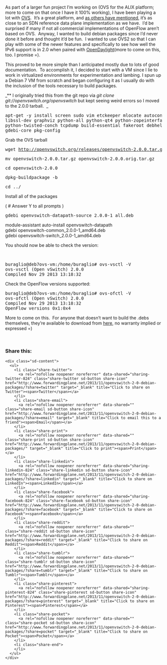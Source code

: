 As part of a larger fun project I&#8217;m working on (OVS for the ALIX platform; more to come on that once I have it 100% working), I have been playing a lot with <a href="http://openvswitch.org/ " target="_blank">OVS</a>.  It&#8217;s a great platform, and <a href="http://networkstatic.net/install-open-vswitch-v2-redhat-fedora-19/" target="_blank">as others have mentioned</a>, it&#8217;s as close to an SDN reference data plane implementation as we have.  I&#8217;d be surprised if many if not all commercial implementations of OpenFlow aren&#8217;t based on OVS.  Anyway, I wanted to build debian packages since I&#8217;d never done it before and thought it&#8217;d be fun.  I wanted to use OVS2 so that I can play with some of the newer features and specifically to see how well the IPv6 support is in 2.0 when paired with <a href="http://www.opendaylight.org/" target="_blank">OpenDaylight</a>(more to come on this, too. I promise =).

This proved to be more simple than I anticipated mostly due to lots of good documentation.  To accomplish it, I decided to start with a VM since I lie to work in virtualized environments for experimentation and lambing. I spun up a Debian 7 VM from scratch and began configuring it as I usually do with the inclusion of the tools necessary to build packages.

_** I originally tried this from the git repo via _git clone git://openvswitch.org/openvswitch_ but kept seeing weird errors so I moved to the 2.0.0 tarball.  _

<pre>apt-get -y install screen sudo vim etckeeper mlocate autoconf2.13 \
libssl-dev graphviz python-all python-qt4 python-zopeinterface \
python-twisted-conch tcpdump build-essential fakeroot debhelper \
gdebi-core pkg-config</pre>

Grab the OVS tarball

<pre>wget <a href="http://openvswitch.org/releases/openvswitch-2.0.0.tar.gz">http://openvswitch.org/releases/openvswitch-2.0.0.tar.gz</a></pre>

<pre>mv openvswitch-2.0.0.tar.gz openvswitch-2.0.0.orig.tar.gz</pre>

<pre>cd openvswitch-2.0.0</pre>

<pre>dpkg-buildpackage -b</pre>

<pre>cd ../</pre>

Install all of the packages

( # Answer Y to all prompts )

<pre>gdebi openvswitch-datapath-source_2.0.0-1_all.deb</pre>

module-assistant auto-install openvswitch-datapath  
gdebi openvswitch-common\_2.0.0-1\_amd64.deb  
gdebi openvswitch-switch\_2.0.0-1\_amd64.deb

<div>
</div>

You should now be able to check the version:

&nbsp;

<pre>buraglio@deb7ovs-vm:/home/buraglio# ovs-vsctl -V
ovs-vsctl (Open vSwitch) 2.0.0
Compiled Nov 29 2013 13:18:32
</pre>

Check the OpenFlow versions supported: 

<pre>buraglio@deb7ovs-vm:/home/buraglio# ovs-ofctl -V
ovs-ofctl (Open vSwitch) 2.0.0
Compiled Nov 29 2013 13:18:32
OpenFlow versions 0x1:0x4
</pre>

More to come on this.  For anyone that doesn&#8217;t want to build the .debs themselves, they&#8217;re available to download from <a href="http://www.forwardingplane.net/wp-content/uploads/OVS2.0/" target="_blank">here</a>, no warranty implied or expressed =)

&nbsp;

<div class="sharedaddy sd-sharing-enabled">
  <div class="robots-nocontent sd-block sd-social sd-social-icon-text sd-sharing">
    <h3 class="sd-title">
      Share this:
    </h3>
    
    <div class="sd-content">
      <ul>
        <li class="share-twitter">
          <a rel="nofollow noopener noreferrer" data-shared="sharing-twitter-824" class="share-twitter sd-button share-icon" href="http://www.forwardingplane.net/2013/11/openvswitch-2-0-debian-packages/?share=twitter" target="_blank" title="Click to share on Twitter"><span>Twitter</span></a>
        </li>
        <li class="share-email">
          <a rel="nofollow noopener noreferrer" data-shared="" class="share-email sd-button share-icon" href="http://www.forwardingplane.net/2013/11/openvswitch-2-0-debian-packages/?share=email" target="_blank" title="Click to email this to a friend"><span>Email</span></a>
        </li>
        <li class="share-print">
          <a rel="nofollow noopener noreferrer" data-shared="" class="share-print sd-button share-icon" href="http://www.forwardingplane.net/2013/11/openvswitch-2-0-debian-packages/" target="_blank" title="Click to print"><span>Print</span></a>
        </li>
        <li class="share-linkedin">
          <a rel="nofollow noopener noreferrer" data-shared="sharing-linkedin-824" class="share-linkedin sd-button share-icon" href="http://www.forwardingplane.net/2013/11/openvswitch-2-0-debian-packages/?share=linkedin" target="_blank" title="Click to share on LinkedIn"><span>LinkedIn</span></a>
        </li>
        <li class="share-facebook">
          <a rel="nofollow noopener noreferrer" data-shared="sharing-facebook-824" class="share-facebook sd-button share-icon" href="http://www.forwardingplane.net/2013/11/openvswitch-2-0-debian-packages/?share=facebook" target="_blank" title="Click to share on Facebook"><span>Facebook</span></a>
        </li>
        <li class="share-reddit">
          <a rel="nofollow noopener noreferrer" data-shared="" class="share-reddit sd-button share-icon" href="http://www.forwardingplane.net/2013/11/openvswitch-2-0-debian-packages/?share=reddit" target="_blank" title="Click to share on Reddit"><span>Reddit</span></a>
        </li>
        <li class="share-tumblr">
          <a rel="nofollow noopener noreferrer" data-shared="" class="share-tumblr sd-button share-icon" href="http://www.forwardingplane.net/2013/11/openvswitch-2-0-debian-packages/?share=tumblr" target="_blank" title="Click to share on Tumblr"><span>Tumblr</span></a>
        </li>
        <li class="share-pinterest">
          <a rel="nofollow noopener noreferrer" data-shared="sharing-pinterest-824" class="share-pinterest sd-button share-icon" href="http://www.forwardingplane.net/2013/11/openvswitch-2-0-debian-packages/?share=pinterest" target="_blank" title="Click to share on Pinterest"><span>Pinterest</span></a>
        </li>
        <li class="share-pocket">
          <a rel="nofollow noopener noreferrer" data-shared="" class="share-pocket sd-button share-icon" href="http://www.forwardingplane.net/2013/11/openvswitch-2-0-debian-packages/?share=pocket" target="_blank" title="Click to share on Pocket"><span>Pocket</span></a>
        </li>
        <li class="share-end">
        </li>
      </ul>
    </div>
  </div>
</div>